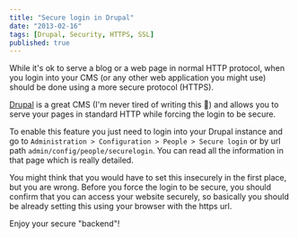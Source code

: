 ```yaml
---
title: "Secure login in Drupal"
date: "2013-02-16"
tags: [Drupal, Security, HTTPS, SSL]
published: true
---
```


While it's ok to serve a blog or a web page in normal HTTP protocol, when you login into your CMS (or any other web application you might use) should be done using a more secure protocol (HTTPS).

[Drupal](https://drupal.org) is a great CMS (I'm never tired of writing this 🙂) and allows you to serve your pages in standard HTTP while forcing the login to be secure.

To enable this feature you just need to login into your Drupal instance and go to `Administration > Configuration > People > Secure login` or by url path `admin/config/people/securelogin`. You can read all the information in that page which is really detailed.

You might think that you would have to set this insecurely in the first place, but you are wrong. Before you force the login to be secure, you should confirm that you can access your website securely, so basically you should be already setting this using your browser with the https url.

Enjoy your secure "backend"!

